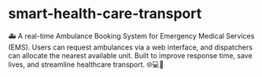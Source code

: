 # smart-health-care-transport
🚑 A real-time Ambulance Booking System for Emergency Medical Services (EMS). Users can request ambulances via a web interface, and dispatchers can allocate the nearest available unit. Built to improve response time, save lives, and streamline healthcare transport. 🌐💻📍

